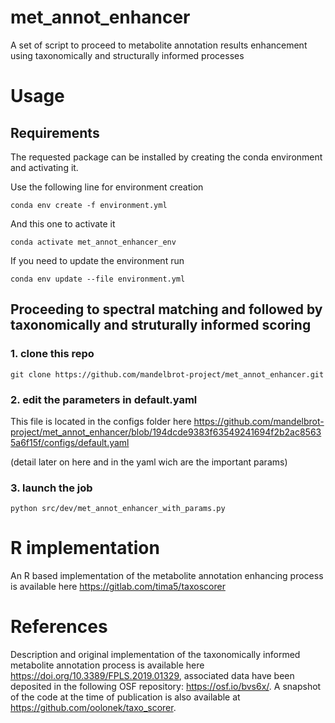 # met_annot_enhancer
A set of script to proceed to metabolite annotation results enhancement using taxonomically and structurally informed processes

# Usage

## Requirements 

The requested package can be installed by creating the conda environment and activating it.

Use the following line for environment creation 

`conda env create -f environment.yml`

And this one to activate it 

`conda activate met_annot_enhancer_env`

If you need to update the environment run 

`conda env update --file environment.yml`


## Proceeding to spectral matching and followed by taxonomically and struturally informed scoring 

### 1.  clone this repo

`git clone https://github.com/mandelbrot-project/met_annot_enhancer.git`

### 2.  edit the parameters in default.yaml

This file is located in the configs folder here https://github.com/mandelbrot-project/met_annot_enhancer/blob/194dcde9383f63549241694f2b2ac85635a6f15f/configs/default.yaml

(detail later on here and in the yaml wich are the important params)

### 3.  launch the job

`python src/dev/met_annot_enhancer_with_params.py`


# R implementation

An R based implementation of the metabolite annotation enhancing process is available here https://gitlab.com/tima5/taxoscorer

# References

Description and original implementation of the taxonomically informed metabolite annotation process is available here https://doi.org/10.3389/FPLS.2019.01329, associated data have been deposited in the following OSF repository: <https://osf.io/bvs6x/>.
A snapshot of the code at the time of publication is also available at <https://github.com/oolonek/taxo_scorer>.

